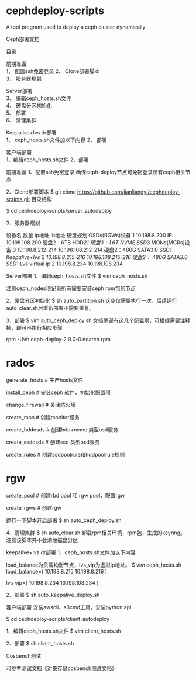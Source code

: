 # cephdeploy-scripts
A tool program used to deploy a ceph cluster dynamically


Ceph部署文档

目录

前期准备	
1、 配置ssh免密登录
2、 Clone部署脚本	
3、 服务器规划

Server部署	
3、 编辑ceph_hosts.sh文件	
4、 硬盘分区初始化	
5、 部署	
6、 清理集群	

Keepalive+lvs dr部署	
1、 ceph_hosts.sh文件加以下内容	
2、 部署	

客户端部署	
1、编辑ceph_hosts.sh文件	
2、部署	

前期准备
1、配置ssh免密登录
确保ceph-deploy节点可免密登录所有ceph相关节点

2、Clone部署脚本
$ git clone https://github.com/jianliangyi/cephdeploy-scripts.git
目录结构

$ cd cephdeploy-scripts/server_autodeploy


3、服务器规划

设备名	数量	ip地址	ib地址			硬盘规划
OSDs(RGWs)设备	1	10.198.8.200		IP: 10.198.108.200	硬盘2：6TB HDD*21 硬盘3：1.6T NVME SSD*3
MONs(MGRs)设备	3	10.198.8.212-214	10.198.108.212-214	硬盘2：480G SATA3.0 SSD*1
Keepalive+lvs	2	10.198.8.215-216	10.198.108.215-216	硬盘2： 480G SATA3.0 SSD*1
Lvs virtual ip	2	10.198.8.234		10.198.108.234	

Server部署
1、编辑ceph_hosts.sh文件
$ vim ceph_hosts.sh

注意ceph_nodes项记录所有需要安装ceph rpm包的节点

2、硬盘分区初始化
$ sh auto_partition.sh
这步仅需要执行一次，后续运行auto_clear.sh后重新部署不需要重复。

3、部署
$ vim auto_ceph_deploy.sh
文档尾部有这几个配置项，可根据需要注释掉，即可不执行相应步骤

rpm -Uvh ceph-deploy-2.0.0-0.noarch.rpm

# rados

generate_hosts     # 生产hosts文件

install_ceph        # 安装ceph 软件，初始化配置项

change_firewall     # 关闭防火墙

create_mon        # 创建monitor服务

create_hddosds     # 创建hdd+nvme 类型osd服务

create_ssdosds      # 创建ssd 类型osd服务

create_rules        # 创建ssdpoolrule和hddpoolrule规则

# rgw

create_pool        # 创建rbd pool 和 rgw pool，配置rgw

create_rgws        # 创建rgw


运行一下脚本开启部署
$ sh auto_ceph_deploy.sh

4、清理集群
$ sh auto_clear.sh
卸载rpm相关环境，rpm包、生成的keyring。
注意该脚本并不会清理磁盘分区

keepalive+lvs dr部署
1、ceph_hosts.sh文件加以下内容

load_balance为负载均衡节点，lvs_vip为虚拟ip地址。
$ vim ceph_hosts.sh
load_balance=(
10.198.8.215
10.198.8.216
)

lvs_vip=(
10.198.8.234
10.198.108.234
)

2、部署
$ sh auto_keepalive_deploy.sh

客户端部署
安装awscli、s3cmd工具，安装python api

$ cd cephdeploy-scripts/client_autodeploy

1、编辑ceph_hosts.sh文件
$ vim client_hosts.sh

2、部署
$ sh client_hosts.sh

Cosbench测试

可参考测试文档《对象存储cosbench测试文档》

